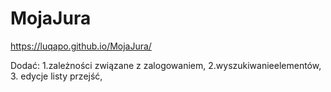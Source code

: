 # MojaJura


https://luqapo.github.io/MojaJura/


Dodać:
  1.zależności związane z zalogowaniem,
  2.wyszukiwanieelementów,
  3. edycje listy przejść,
  
